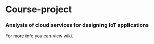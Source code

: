 # Course-project

### Analysis of cloud services for designing IoT applications

For more info you can view wiki.
